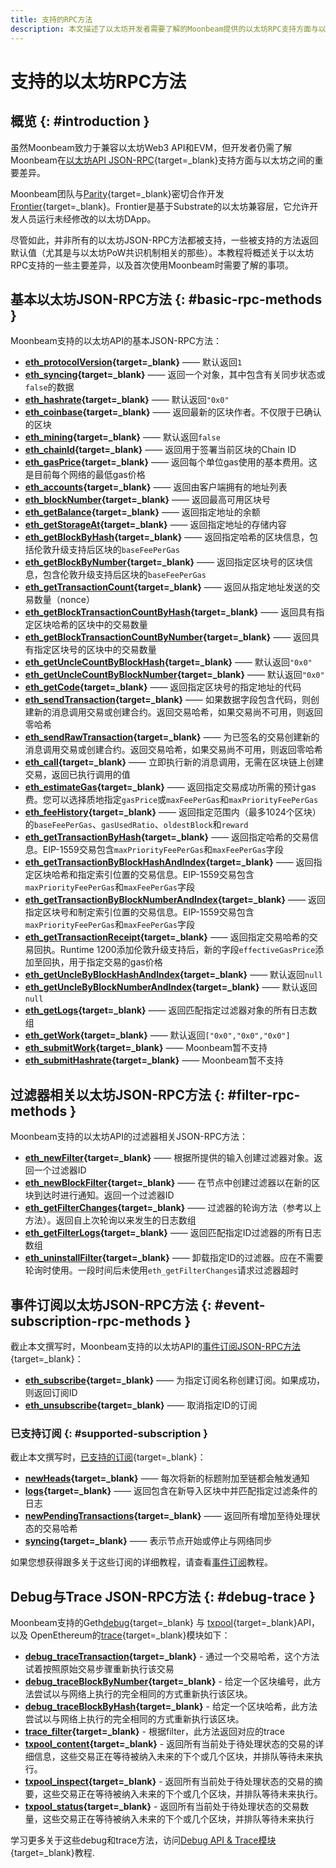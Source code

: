 ```yaml
---
title: 支持的RPC方法
description: 本文描述了以太坊开发者需要了解的Moonbeam提供的以太坊RPC支持方面与以太坊本身可提供支持的主要差异
---
```


# 支持的以太坊RPC方法

## 概览 {: #introduction }

虽然Moonbeam致力于兼容以太坊Web3 API和EVM，但开发者仍需了解Moonbeam在[以太坊API JSON-RPC](https://ethereum.org/zh/developers/docs/apis/json-rpc/#json-rpc-methods){target=\_blank}支持方面与以太坊之间的重要差异。

Moonbeam团队与[Parity](https://www.parity.io/){target=\_blank}密切合作开发[Frontier](/learn/features/eth-compatibility/#frontier){target=\_blank}。Frontier是基于Substrate的以太坊兼容层，它允许开发人员运行未经修改的以太坊DApp。

尽管如此，并非所有的以太坊JSON-RPC方法都被支持，一些被支持的方法返回默认值（尤其是与以太坊PoW共识机制相关的那些）。本教程将概述关于以太坊RPC支持的一些主要差异，以及首次使用Moonbeam时需要了解的事项。

## 基本以太坊JSON-RPC方法 {: #basic-rpc-methods }

Moonbeam支持的以太坊API的基本JSON-RPC方法：

- **[eth_protocolVersion](https://ethereum.org/zh/developers/docs/apis/json-rpc/#eth_protocolversion){target=\_blank}** —— 默认返回`1`
- **[eth_syncing](https://ethereum.org/zh/developers/docs/apis/json-rpc/#eth_syncing){target=\_blank}** —— 返回一个对象，其中包含有关同步状态或`false`的数据
- **[eth_hashrate](https://ethereum.org/zh/developers/docs/apis/json-rpc/#eth_hashrate){target=\_blank}** —— 默认返回`"0x0"` 
- **[eth_coinbase](https://ethereum.org/zh/developers/docs/apis/json-rpc/#eth_coinbase){target=\_blank}** —— 返回最新的区块作者。不仅限于已确认的区块
- **[eth_mining](https://ethereum.org/zh/developers/docs/apis/json-rpc/#eth_mining){target=\_blank}** —— 默认返回`false`
- **[eth_chainId](https://ethereum.org/zh/developers/docs/apis/json-rpc/#eth_chainId){target=\_blank}** —— 返回用于签署当前区块的Chain ID
- **[eth_gasPrice](https://ethereum.org/zh/developers/docs/apis/json-rpc/#eth_gasprice){target=\_blank}** —— 返回每个单位gas使用的基本费用。这是目前每个网络的最低gas价格
- **[eth_accounts](https://ethereum.org/zh/developers/docs/apis/json-rpc/#eth_accounts){target=\_blank}** —— 返回由客户端拥有的地址列表
- **[eth_blockNumber](https://ethereum.org/zh/developers/docs/apis/json-rpc/#eth_blocknumber){target=\_blank}** —— 返回最高可用区块号
- **[eth_getBalance](https://ethereum.org/zh/developers/docs/apis/json-rpc/#eth_getbalance){target=\_blank}** —— 返回指定地址的余额
- **[eth_getStorageAt](https://ethereum.org/zh/developers/docs/apis/json-rpc/#eth_getstorageat){target=\_blank}** —— 返回指定地址的存储内容
- **[eth_getBlockByHash](https://ethereum.org/zh/developers/docs/apis/json-rpc/#eth_getblockbyhash){target=\_blank}** —— 返回指定哈希的区块信息，包括伦敦升级支持后区块的`baseFeePerGas`
- **[eth_getBlockByNumber](https://ethereum.org/zh/developers/docs/apis/json-rpc/#eth_getblockbynumber){target=\_blank}** —— 返回指定区块号的区块信息，包含伦敦升级支持后区块的`baseFeePerGas`
- **[eth_getTransactionCount](https://ethereum.org/zh/developers/docs/apis/json-rpc/#eth_gettransactioncount){target=\_blank}** —— 返回从指定地址发送的交易数量（nonce）
- **[eth_getBlockTransactionCountByHash](https://ethereum.org/zh/developers/docs/apis/json-rpc/#eth_getblocktransactioncountbyhash){target=\_blank}** —— 返回具有指定区块哈希的区块中的交易数量
- **[eth_getBlockTransactionCountByNumber](https://ethereum.org/zh/developers/docs/apis/json-rpc/#eth_getblocktransactioncountbynumber){target=\_blank}** —— 返回具有指定区块号的区块中的交易数量
- **[eth_getUncleCountByBlockHash](https://ethereum.org/zh/developers/docs/apis/json-rpc/#eth_getunclecountbyblockhash){target=\_blank}** —— 默认返回`"0x0"`
- **[eth_getUncleCountByBlockNumber](https://ethereum.org/zh/developers/docs/apis/json-rpc/#eth_getunclecountbyblocknumber){target=\_blank}** —— 默认返回`"0x0"`
- **[eth_getCode](https://ethereum.org/zh/developers/docs/apis/json-rpc/#eth_getcode){target=\_blank}** —— 返回指定区块号的指定地址的代码
- **[eth_sendTransaction](https://ethereum.org/zh/developers/docs/apis/json-rpc/#eth_sendtransaction){target=\_blank}** —— 如果数据字段包含代码，则创建新的消息调用交易或创建合约。返回交易哈希，如果交易尚不可用，则返回零哈希
- **[eth_sendRawTransaction](https://ethereum.org/zh/developers/docs/apis/json-rpc/#eth_sendrawtransaction){target=\_blank}** —— 为已签名的交易创建新的消息调用交易或创建合约。返回交易哈希，如果交易尚不可用，则返回零哈希
- **[eth_call](https://ethereum.org/zh/developers/docs/apis/json-rpc/#eth_call){target=\_blank}** —— 立即执行新的消息调用，无需在区块链上创建交易，返回已执行调用的值
- **[eth_estimateGas](https://ethereum.org/zh/developers/docs/apis/json-rpc/#eth_estimategas){target=\_blank}** —— 返回指定交易成功所需的预计gas费。您可以选择质地指定`gasPrice`或`maxFeePerGas`和`maxPriorityFeePerGas`
- **[eth_feeHistory](https://docs.alchemy.com/alchemy/apis/ethereum/eth-feehistory){target=\_blank}** —— 返回指定范围内（最多1024个区块）的`baseFeePerGas`、`gasUsedRatio`、`oldestBlock`和`reward`
- **[eth_getTransactionByHash](https://ethereum.org/zh/developers/docs/apis/json-rpc/#eth_gettransactionbyhash){target=\_blank}** —— 返回指定哈希的交易信息。EIP-1559交易包含`maxPriorityFeePerGas`和`maxFeePerGas`字段
- **[eth_getTransactionByBlockHashAndIndex](https://ethereum.org/zh/developers/docs/apis/json-rpc/#eth_gettransactionbyblockhashandindex){target=\_blank}** —— 返回指定区块哈希和指定索引位置的交易信息。EIP-1559交易包含`maxPriorityFeePerGas`和`maxFeePerGas`字段
- **[eth_getTransactionByBlockNumberAndIndex](https://ethereum.org/zh/developers/docs/apis/json-rpc/#eth_gettransactionbyblocknumberandindex){target=\_blank}** —— 返回指定区块号和制定索引位置的交易信息。EIP-1559交易包含`maxPriorityFeePerGas`和`maxFeePerGas`字段
- **[eth_getTransactionReceipt](https://ethereum.org/zh/developers/docs/apis/json-rpc/#eth_gettransactionreceipt){target=\_blank}** —— 返回指定交易哈希的交易回执。Runtime 1200添加伦敦升级支持后，新的字段`effectiveGasPrice`添加至回执，用于指定交易的gas价格
- **[eth_getUncleByBlockHashAndIndex](https://ethereum.org/zh/developers/docs/apis/json-rpc/#eth_getunclebyblockhashandindex){target=\_blank}** —— 默认返回`null`
- **[eth_getUncleByBlockNumberAndIndex](https://ethereum.org/zh/developers/docs/apis/json-rpc/#eth_getunclebyblocknumberandindex){target=\_blank}** —— 默认返回`null`
- **[eth_getLogs](https://ethereum.org/zh/developers/docs/apis/json-rpc/#eth_getlogs){target=\_blank}** —— 返回匹配指定过滤器对象的所有日志数组
- **[eth_getWork](https://ethereum.org/zh/developers/docs/apis/json-rpc/#eth_getwork){target=\_blank}** —— 默认返回`["0x0","0x0","0x0"]`
- **[eth_submitWork](https://ethereum.org/zh/developers/docs/apis/json-rpc/#eth_submitwork){target=\_blank}** —— Moonbeam暂不支持
- **[eth_submitHashrate](https://ethereum.org/zh/developers/docs/apis/json-rpc/#eth_submithashrate){target=\_blank}** —— Moonbeam暂不支持

## 过滤器相关以太坊JSON-RPC方法 {: #filter-rpc-methods }

Moonbeam支持的以太坊API的过滤器相关JSON-RPC方法：

- **[eth_newFilter](https://ethereum.org/zh/developers/docs/apis/json-rpc/#eth_newfilter){target=\_blank}** —— 根据所提供的输入创建过滤器对象。返回一个过滤器ID
- **[eth_newBlockFilter](https://ethereum.org/zh/developers/docs/apis/json-rpc/#eth_newblockfilter){target=\_blank}** —— 在节点中创建过滤器以在新的区块到达时进行通知。返回一个过滤器ID
- **[eth_getFilterChanges](https://ethereum.org/zh/developers/docs/apis/json-rpc/#eth_getfilterchanges){target=\_blank}** —— 过滤器的轮询方法（参考以上方法）。返回自上次轮询以来发生的日志数组
- **[eth_getFilterLogs](https://ethereum.org/zh/developers/docs/apis/json-rpc/#eth_getfilterlogs){target=\_blank}** —— 返回匹配指定ID过滤器的所有日志数组
- **[eth_uninstallFilter](https://ethereum.org/zh/developers/docs/apis/json-rpc/#eth_uninstallfilter){target=\_blank}** —— 卸载指定ID的过滤器。应在不需要轮询时使用。一段时间后未使用`eth_getFilterChanges`请求过滤器超时

## 事件订阅以太坊JSON-RPC方法 {: #event-subscription-rpc-methods }

截止本文撰写时，Moonbeam支持的以太坊API的[事件订阅JSON-RPC方法](https://geth.ethereum.org/docs/interacting-with-geth/rpc/pubsub){target=\_blank}：

- **[eth_subscribe](https://geth.ethereum.org/docs/interacting-with-geth/rpc/pubsub#create-subscription){target=\_blank}** —— 为指定订阅名称创建订阅。如果成功，则返回订阅ID
- **[eth_unsubscribe](https://geth.ethereum.org/docs/interacting-with-geth/rpc/pubsub#cancel-subscriptions){target=\_blank}** —— 取消指定ID的订阅

### 已支持订阅 {: #supported-subscription }

截止本文撰写时，[已支持的订阅](https://geth.ethereum.org/docs/interacting-with-geth/rpc/pubsub#supported-subscriptions){target=\_blank}：

- **[newHeads](https://geth.ethereum.org/docs/interacting-with-geth/rpc/pubsub#newheads){target=\_blank}** —— 每次将新的标题附加至链都会触发通知
- **[logs](https://geth.ethereum.org/docs/interacting-with-geth/rpc/pubsub#logs){target=\_blank}** —— 返回包含在新导入区块中并匹配指定过滤条件的日志
- **[newPendingTransactions](https://geth.ethereum.org/docs/interacting-with-geth/rpc/pubsub#newpendingtransactions){target=\_blank}** —— 返回所有增加至待处理状态的交易哈希
- **[syncing](https://geth.ethereum.org/docs/interacting-with-geth/rpc/pubsub#syncing){target=\_blank}** —— 表示节点开始或停止与网络同步

如果您想获得跟多关于这些订阅的详细教程，请查看[事件订阅](/builders/build/eth-api/pubsub/)教程。


## Debug与Trace JSON-RPC方法 {: #debug-trace }

Moonbeam支持的Geth[debug](https://geth.ethereum.org/docs/interacting-with-geth/rpc/ns-debug){target=\_blank} 与 [txpool](https://geth.ethereum.org/docs/interacting-with-geth/rpc/ns-txpool){target=\_blank}API，以及 OpenEthereum的[trace](https://openethereum.github.io/JSONRPC-trace-module){target=\_blank}模块如下：

- **[debug_traceTransaction](https://geth.ethereum.org/docs/interacting-with-geth/rpc/ns-debug#debugtracetransaction){target=\_blank}** - 通过一个交易哈希，这个方法试着按照原始交易步骤重新执行该交易
- **[debug_traceBlockByNumber](https://geth.ethereum.org/docs/interacting-with-geth/rpc/ns-debug#debug_traceblockbynumber){target=\_blank}** - 给定一个区块编号，此方法尝试以与网络上执行的完全相同的方式重新执行该区块。
- **[debug_traceBlockByHash](https://geth.ethereum.org/docs/interacting-with-geth/rpc/ns-debug#debug_traceblockbyhash){target=\_blank}** - 给定一个区块哈希，此方法尝试以与网络上执行的完全相同的方式重新执行该区块。
- **[trace_filter](https://openethereum.github.io/JSONRPC-trace-module#trace_filter){target=\_blank}** - 根据filter，此方法返回对应的trace
- **[txpool_content](https://geth.ethereum.org/docs/interacting-with-geth/rpc/ns-txpool#txpool-content){target=\_blank}** - 返回所有当前处于待处理状态的交易的详细信息，这些交易正在等待被纳入未来的下个或几个区块，并排队等待未来执行。
- **[txpool_inspect](https://geth.ethereum.org/docs/interacting-with-geth/rpc/ns-txpool#txpool-inspect){target=\_blank}** - 返回所有当前处于待处理状态的交易的摘要，这些交易正在等待被纳入未来的下个或几个区块，并排队等待未来执行。
- **[txpool_status](https://geth.ethereum.org/docs/interacting-with-geth/rpc/ns-txpool#txpool-status){target=\_blank}** - 返回所有当前处于待处理状态的交易数量，这些交易正在等待被纳入未来的下个或几个区块，并排队等待未来执行

学习更多关于这些debug和trace方法，访问[Debug API & Trace模块](/builders/build/eth-api/debug-trace/){target=\_blank}教程.